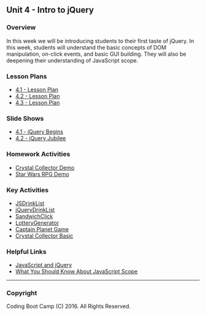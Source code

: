 ## Unit 4 - Intro to jQuery

### Overview

In this week we will be introducing students to their first taste of jQuery. In this week, students will understand the basic concepts of DOM manipulation, on-click events, and basic GUI building. They will also be deepening their understanding of JavaScript scope.

### Lesson Plans

* [4.1 - Lesson Plan](01-Day/01-Day-Lessonplan.md)
* [4.2 - Lesson Plan](02-Day/02-Day-Lessonplan.md)
* [4.3 - Lesson Plan](03-Day/03-Day-Lessonplan.md)

### Slide Shows

* [4.1 - jQuery Begins](01-Day/Slide-Shows)
* [4.2 - jQuery Jubilee](02-Day/Slide-Shows)

### Homework Activities

* [Crystal Collector Demo](../../../01-Class-Content/04-jquery/02-Homework/Instructions/homework_demos/crystalsCollector_demo.mp4)
* [Star Wars RPG Demo](../../../01-Class-Content/04-jquery/02-Homework/Instructions/homework_demos/starwars_demo.mp4)

### Key Activities

* [JSDrinkList](../../../01-Class-Content/04-jquery/01-Activities/02-JSDrinkList)
* [jQueryDrinkList](../../../01-Class-Content/04-jquery/01-Activities/04-jQueryDrinkList)
* [SandwichClick](../../../01-Class-Content/04-jquery/01-Activities/06-SandwichClick)
* [LotteryGenerator](../../../01-Class-Content/04-jquery/01-Activities/08-LotteryGenerator)
* [Captain Planet Game](../../../01-Class-Content/04-jquery/01-Activities/10-CaptainPlanetGame)
* [Crystal Collector Basic](../../../01-Class-Content/04-jquery/01-Activities/12-CrystalExample)

### Helpful Links

* [JavaScript and jQuery](http://www.amazon.com/JavaScript-JQuery-Interactive-Front-End-Development/dp/1118531647/ref=sr_1_1?s=books&ie=UTF8&qid=1460751938&sr=1-1)
* [What You Should Know About JavaScript Scope](https://spin.atomicobject.com/2014/10/20/javascript-scope-closures/)

- - -

### Copyright

Coding Boot Camp (C) 2016. All Rights Reserved.
